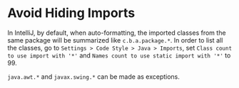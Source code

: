 # Avoid Hiding Imports

In IntelliJ, by default, when auto-formatting, the imported classes from the same package will be summarized like `c.b.a.package.*`. In order to list all the classes, go to `Settings > Code Style > Java > Imports`, set `Class count to use import with '*'` and `Names count to use static import with '*'` to 99.

`java.awt.*` and `javax.swing.*` can be made as exceptions.
